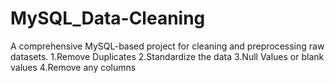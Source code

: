 # MySQL_Data-Cleaning
A comprehensive MySQL-based project for cleaning and preprocessing raw datasets. 
1.Remove Duplicates
2.Standardize the data
3.Null Values or blank values
4.Remove any columns
